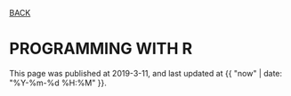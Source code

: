 [BACK](../)

# PROGRAMMING WITH R
This page was published at 2019-3-11, and last updated at {{ "now" | date: "%Y-%m-%d %H:%M" }}.

## 

